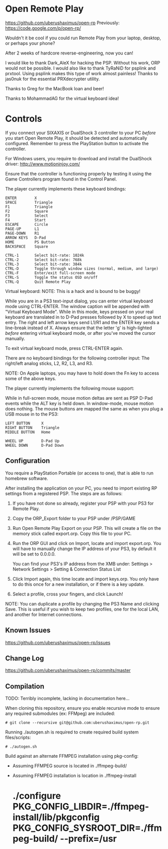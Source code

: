 Open Remote Play
================
https://github.com/uberushaximus/open-rp
Previously: https://code.google.com/p/open-rp/

Wouldn't it be cool if you could run Remote Play from your laptop, desktop, or
perhaps your phone?

After 2 weeks of hardcore reverse-engineering, now you can!

I would like to thank Dark_AleX for hacking the PSP.  Without his work, ORP
would not be possible.  I would also like to thank TyRaNiD for psplink and
prxtool.  Using psplink makes this type of work almost painless!  Thanks to
jas0nuk for the essential PRXdecrypter utility.

Thanks to Greg for the MacBook loan and beer!

Thanks to MohammadAG for the virtual keyboard idea!

Controls
========

If you connect your SIXAXIS or DualShock 3 controller to your PC *before* you
start Open Remote Play, it should be detected and automatically configured.
Remember to press the PlayStation button to activate the controller.

For Windows users, you require to download and install the DualShock driver:
http://www.motioninjoy.com/

Ensure that the controller is functioning properly by testing it using the
Game Controllers program found in the Control Panel.

The player currently implements these keyboard bindings:

    ENTER        X
    SPACE        Triangle
    F1           Triangle
    F2           Square
    F3           Select
    F4           Start
    ESCAPE       Circle
    PAGE-UP      L1
    PAGE-DOWN    R1
    ARROW KEYS   D-Pad
    HOME         PS Button
    BACKSPACE    Square

    CTRL-1       Select bit-rate: 1024k
    CTRL-2       Select bit-rate: 768k
    CTRL-3       Select bit-rate: 384k
    CTRL-D       Toggle through window sizes (normal, medium, and large)
    CTRL-F       Enter/exit full-screen mode
    CTRL-S       Toggle the status OSD on/off
    CTRL-Q       Quit Remote Play

Virtual keyboard:
NOTE: This is a hack and is bound to be buggy!

While you are in a PS3 text-input dialog, you can enter virtual keyboard mode
using CTRL-ENTER.  The window caption will be appended with "Virtual Keyboard
Mode".  While in this mode, keys pressed on your real keyboard are translated
in to D-Pad presses followed by X to speed up text entry.  The right and left
arrow keys send L1/R1 and the ENTER key sends a line-break instead of X.  Always
ensure that the letter 'g' is high-lighted *before* entering virtual keyboard
mode, or after you've moved the cursor manually.

To exit virtual keyboard mode, press CTRL-ENTER again.

There are no keyboard bindings for the following controller input:
The right/left analog sticks, L2, R2, L3, and R3.

NOTE: On Apple laptops, you may have to hold down the Fn key to access some of
the above keys.

The player currently implements the following mouse support:

While in full-screen mode, mouse motion deltas are sent as PSP D-Pad events
while the ALT key is held down.  In window-mode, mouse motion does nothing.
The mouse buttons are mapped the same as when you plug a USB mouse in to the
PS3:

    LEFT BUTTON     X
    RIGHT BUTTON    Triangle
    MIDDLE BUTTON   Home

    WHEEL UP        D-Pad Up
    WHEEL DOWN      D-Pad Down

Configuration
-------------

You require a PlayStation Portable (or access to one), that is able to run
homebrew software.

After installing the application on your PC, you need to import existing RP
settings from a registered PSP.  The steps are as follows:

1.  If you have not done so already, register your PSP with your PS3 for
    Remote Play.

2.  Copy the ORP_Export folder to your PSP under /PSP/GAME

3.  Run Open Remote Play Export on your PSP.  This will create a file on the
    memory stick called export.orp.  Copy this file to your PC.

4.  Run the ORP GUI and click on Import, locate and import export.orp.  You
    will have to manually change the IP address of your PS3, by default it
    will be set to 0.0.0.0.

    You can find your PS3's IP address from the XMB under:
    Settings > Network Settings > Setting & Connection Status List

5.  Click Import again, this time locate and import keys.orp.  You only have
    to do this once for a new installation, or if there is a key update.

6.  Select a profile, cross your fingers, and click Launch!

NOTE: You can duplicate a profile by changing the PS3 Name and clicking Save.
This is useful if you wish to keep two profiles, one for the local LAN, and
another for Internet connections.

Known Issues
------------

https://github.com/uberushaximus/open-rp/issues

Change Log
-------------------------------------------------------------------------------

https://github.com/uberushaximus/open-rp/commits/master

Compilation
-----------
TODO: Terribly incomplete, lacking in documentation here...

When cloning this repository, ensure you enable recursive mode to ensure any
required submodules (ex: FFMpeg) are included:

    # git clone --recursive git@github.com:uberushaximus/open-rp.git

Running ./autogen.sh is required to create required build system files/scripts:

    # ./autogen.sh

Build against an alternate FFMPEG installation using pkg-config:
- Assuming FFMPEG source is located in ./ffmpeg-build/
- Assuming FFMPEG installation is location in ./ffmpeg-install


    # ./configure PKG_CONFIG_LIBDIR=./ffmpeg-install/lib/pkgconfig PKG_CONFIG_SYSROOT_DIR=./ffmpeg-build/ --prefix=/usr


